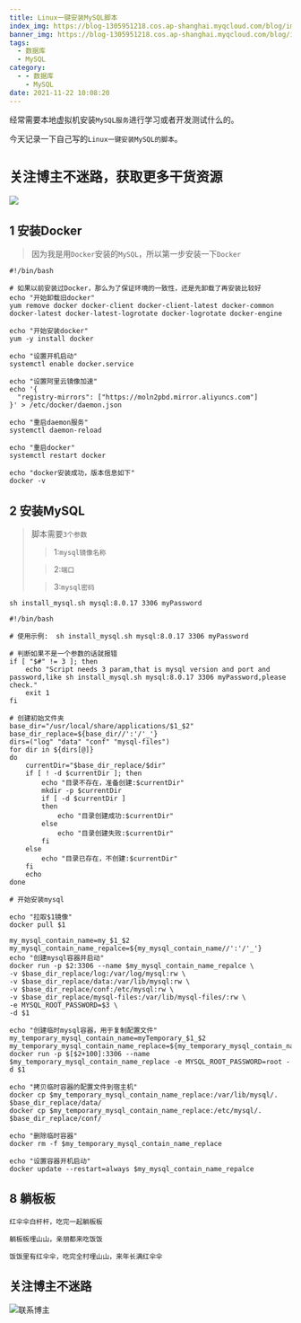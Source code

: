 ```yaml
---
title: Linux一键安装MySQL脚本
index_img: https://blog-1305951218.cos.ap-shanghai.myqcloud.com/blog/image/articleBg/1(102).jpg
banner_img: https://blog-1305951218.cos.ap-shanghai.myqcloud.com/blog/image/articleBg/1(102).jpg
tags:
  - 数据库
  - MySQL
category:
  - - 数据库
    - MySQL
date: 2021-11-22 10:08:20
---
```


经常需要本地虚拟机安装`MySQL服务`进行学习或者开发测试什么的。

今天记录一下自己写的`Linux一键安装MySQL的脚本`。

<!-- more -->

# `关注博主不迷路，获取更多干货资源`

![](https://github-edu-student-id-card-basic-1305951218.cos.ap-shanghai.myqcloud.com/shouhou.jpg)

## 1 安装Docker

> 因为我是用`Docker`安装的`MySQL`，所以第一步安装一下`Docker`

```shell
#!/bin/bash

# 如果以前安装过Docker，那么为了保证环境的一致性，还是先卸载了再安装比较好
echo "开始卸载旧docker"
yum remove docker docker-client docker-client-latest docker-common docker-latest docker-latest-logrotate docker-logrotate docker-engine

echo "开始安装docker"
yum -y install docker

echo "设置开机启动"
systemctl enable docker.service
         
echo "设置阿里云镜像加速"
echo '{  
  "registry-mirrors": ["https://moln2pbd.mirror.aliyuncs.com"]
}' > /etc/docker/daemon.json
             
echo "重启daemon服务" 
systemctl daemon-reload

echo "重启docker"
systemctl restart docker

echo "docker安装成功，版本信息如下"
docker -v
```

## 2 安装MySQL

> 脚本需要`3个参数`
>> 1:`mysql镜像名称`
>
>> 2:`端口`
>
>> 3:`mysql密码`

```shell
sh install_mysql.sh mysql:8.0.17 3306 myPassword
```

```shell
#!/bin/bash

# 使用示例:  sh install_mysql.sh mysql:8.0.17 3306 myPassword

# 判断如果不是一个参数的话就报错
if [ "$#" != 3 ]; then
    echo "Script needs 3 param,that is mysql version and port and password,like sh install_mysql.sh mysql:8.0.17 3306 myPassword,please check."
    exit 1
fi

# 创建初始文件夹
base_dir="/usr/local/share/applications/$1_$2"
base_dir_replace=${base_dir//':'/'_'}
dirs=("log" "data" "conf" "mysql-files")
for dir in ${dirs[@]}
do
    currentDir="$base_dir_replace/$dir"
    if [ ! -d $currentDir ]; then
        echo "目录不存在，准备创建:$currentDir"
        mkdir -p $currentDir
        if [ -d $currentDir ]
        then
            echo "目录创建成功:$currentDir"
        else
            echo "目录创建失败:$currentDir"
        fi
    else
        echo "目录已存在，不创建:$currentDir"
    fi
    echo
done

# 开始安装mysql

echo "拉取$1镜像"
docker pull $1

my_mysql_contain_name=my_$1_$2
my_mysql_contain_name_repalce=${my_mysql_contain_name//':'/'_'}
echo "创建mysql容器并启动"
docker run -p $2:3306 --name $my_mysql_contain_name_repalce \
-v $base_dir_replace/log:/var/log/mysql:rw \
-v $base_dir_replace/data:/var/lib/mysql:rw \
-v $base_dir_replace/conf:/etc/mysql:rw \
-v $base_dir_replace/mysql-files:/var/lib/mysql-files/:rw \
-e MYSQL_ROOT_PASSWORD=$3 \
-d $1

echo "创建临时mysql容器，用于复制配置文件"
my_temporary_mysql_contain_name=myTemporary_$1_$2
my_temporary_mysql_contain_name_replace=${my_temporary_mysql_contain_name//':'/'_'}
docker run -p $[$2+100]:3306 --name $my_temporary_mysql_contain_name_replace -e MYSQL_ROOT_PASSWORD=root -d $1

echo "拷贝临时容器的配置文件到宿主机"
docker cp $my_temporary_mysql_contain_name_replace:/var/lib/mysql/. $base_dir_replace/data/
docker cp $my_temporary_mysql_contain_name_replace:/etc/mysql/. $base_dir_replace/conf/

echo "删除临时容器"
docker rm -f $my_temporary_mysql_contain_name_replace

echo "设置容器开机启动"
docker update --restart=always $my_mysql_contain_name_repalce
```

## 8 躺板板

`红伞伞白杆杆，吃完一起躺板板`

`躺板板埋山山，亲朋都来吃饭饭`

`饭饭里有红伞伞，吃完全村埋山山，来年长满红伞伞`

## 关注博主不迷路
![联系博主](https://github-edu-student-id-card-basic-1305951218.cos.ap-shanghai.myqcloud.com/shouhou.jpg)
